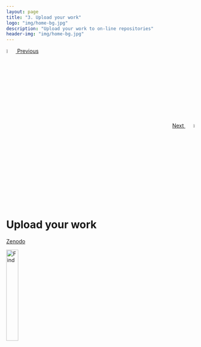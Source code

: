 ```yaml
---
layout: page
title: "3. Upload your work"
logo: "img/home-bg.jpg"
description: "Upload your work to on-line repositories"
header-img: "img/home-bg.jpg"
---
```



<div class="col-sm-6">
<div align="left">
<a href="{{ site.baseurl }}/2_CheckYourRights">
  <img src="{{ site.baseurl }}/img/icons/Previous_Arrow.png" width="5%" alt="Find">
  Previous
</a>
</div>
</div>

<div class="col-sm-6">
<div align="right">
<a href="{{ site.baseurl }}/4_GetRecognition">
  Next
  <img src="{{ site.baseurl }}/img/icons/Next_Arrow.png" width="5%" alt="Find">
</a>
</div>
</div>
<br>

# Upload your work

[Zenodo](https://zenodo.org/)   

<img src="{{ site.baseurl }}/img/zenodo.png" width="25%" alt="Find">
